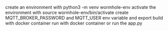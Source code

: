 create an environment with python3 -m venv wormhole-env
activate the environment with source wormhole-env/bin/activate
create MQTT_BROKER_PASSWORD and MQTT_USER env variable and export
build with docker container
run with docker container or run the app.py
